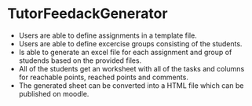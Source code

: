 # TutorFeedackGenerator
- Users are able to define assignments in a template file.
- Users are able to define excercise groups consisting of the students.
- Is able to generate an excel file for each assignment and group of studends based on the provided files.
- All of the students get an worksheet with all of the tasks and columns for reachable points, reached points and comments.
- The generated sheet can be converted into a HTML file which can be published on moodle.
